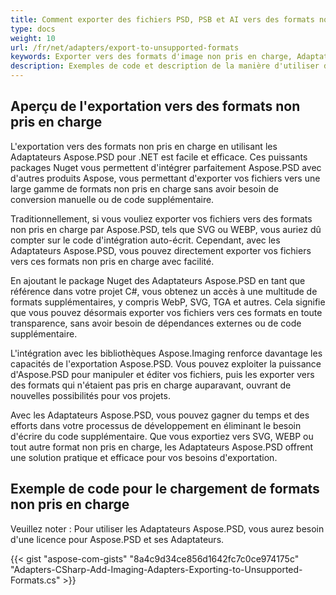 ```yaml
---
title: Comment exporter des fichiers PSD, PSB et AI vers des formats non pris en charge par Aspose.PSD
type: docs
weight: 10
url: /fr/net/adapters/export-to-unsupported-formats
keywords: Exporter vers des formats d'image non pris en charge, Adaptateurs, WebP, SVG, PNG, JPEG, TIFF, GIF, BMP
description: Exemples de code et description de la manière d'utiliser des adaptateurs pour exporter des fichiers PSD, PSB et AI vers des formats non pris en charge par Aspose.PSD
---
```


## Aperçu de l'exportation vers des formats non pris en charge

L'exportation vers des formats non pris en charge en utilisant les Adaptateurs Aspose.PSD pour .NET est facile et efficace. Ces puissants packages Nuget vous permettent d'intégrer parfaitement Aspose.PSD avec d'autres produits Aspose, vous permettant d'exporter vos fichiers vers une large gamme de formats non pris en charge sans avoir besoin de conversion manuelle ou de code supplémentaire.

Traditionnellement, si vous vouliez exporter vos fichiers vers des formats non pris en charge par Aspose.PSD, tels que SVG ou WEBP, vous auriez dû compter sur le code d'intégration auto-écrit. Cependant, avec les Adaptateurs Aspose.PSD, vous pouvez directement exporter vos fichiers vers ces formats non pris en charge avec facilité.

En ajoutant le package Nuget des Adaptateurs Aspose.PSD en tant que référence dans votre projet C#, vous obtenez un accès à une multitude de formats supplémentaires, y compris WebP, SVG, TGA et autres. Cela signifie que vous pouvez désormais exporter vos fichiers vers ces formats en toute transparence, sans avoir besoin de dépendances externes ou de code supplémentaire.

L'intégration avec les bibliothèques Aspose.Imaging renforce davantage les capacités de l'exportation Aspose.PSD. Vous pouvez exploiter la puissance d'Aspose.PSD pour manipuler et éditer vos fichiers, puis les exporter vers des formats qui n'étaient pas pris en charge auparavant, ouvrant de nouvelles possibilités pour vos projets.

Avec les Adaptateurs Aspose.PSD, vous pouvez gagner du temps et des efforts dans votre processus de développement en éliminant le besoin d'écrire du code supplémentaire. Que vous exportiez vers SVG, WEBP ou tout autre format non pris en charge, les Adaptateurs Aspose.PSD offrent une solution pratique et efficace pour vos besoins d'exportation.

## Exemple de code pour le chargement de formats non pris en charge

Veuillez noter : Pour utiliser les Adaptateurs Aspose.PSD, vous aurez besoin d'une licence pour Aspose.PSD et ses Adaptateurs.

{{< gist "aspose-com-gists" "8a4c9d34ce856d1642fc7c0ce974175c" "Adapters-CSharp-Add-Imaging-Adapters-Exporting-to-Unsupported-Formats.cs" >}}
